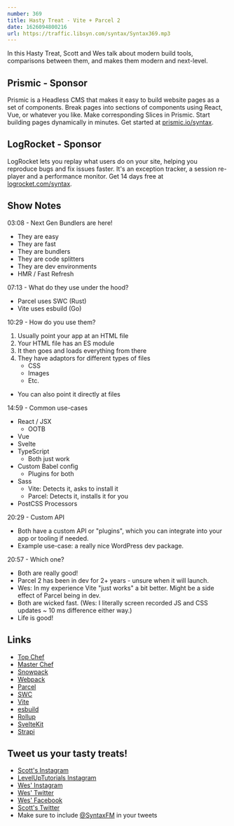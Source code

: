 ```yaml
---
number: 369
title: Hasty Treat - Vite + Parcel 2
date: 1626094800216
url: https://traffic.libsyn.com/syntax/Syntax369.mp3
---
```


In this Hasty Treat, Scott and Wes talk about modern build tools, comparisons between them, and makes them modern and next-level.

## Prismic - Sponsor
Prismic is a Headless CMS that makes it easy to build website pages as a set of components. Break pages into sections of components using React, Vue, or whatever you like. Make corresponding Slices in Prismic. Start building pages dynamically in minutes. Get started at [prismic.io/syntax](https://prismic.io/syntax).

## LogRocket - Sponsor
LogRocket lets you replay what users do on your site, helping you reproduce bugs and fix issues faster. It's an exception tracker, a session re-player and a performance monitor. Get 14 days free at [logrocket.com/syntax](https://logrocket.com/syntax).

## Show Notes
03:08 - Next Gen Bundlers are here!
* They are easy
* They are fast
* They are bundlers
* They are code splitters
* They are dev environments
* HMR / Fast Refresh

07:13 - What do they use under the hood?
  * Parcel uses SWC (Rust)
  * Vite uses esbuild (Go)

10:29 - How do you use them?
1. Usually point your app at an HTML file
2. Your HTML file has an ES module
3. It then goes and loads everything from there
4. They have adaptors for different types of files
    * CSS
    * Images
    * Etc.
* You can also point it directly at files

14:59 - Common use-cases
* React / JSX
  * OOTB
* Vue
* Svelte
* TypeScript
  * Both just work
* Custom Babel config
  * Plugins for both
* Sass
  * Vite: Detects it, asks to install it
  * Parcel: Detects it, installs it for you
* PostCSS Processors

20:29 - Custom API
* Both have a custom API or "plugins", which you can integrate into your app or tooling if needed.
* Example use-case: a really nice WordPress dev package.

20:57 - Which one?
* Both are really good!
* Parcel 2 has been in dev for 2+ years - unsure when it will launch.
* Wes: In my experience Vite "just works" a bit better. Might be a side effect of Parcel being in dev. 
* Both are wicked fast. (Wes: I literally screen recorded JS and CSS updates ~ 10 ms difference either way.)
* Life is good!

## Links
* [Top Chef](https://www.bravotv.com/top-chef)
* [Master Chef](https://www.fox.com/masterchef/)
* [Snowpack](https://www.snowpack.dev/)
* [Webpack](https://webpack.js.org/)
* [Parcel](https://v2.parceljs.org/)
* [SWC](https://swc.rs/)
* [Vite](https://vitejs.dev/)
* [esbuild](https://esbuild.github.io/)
* [Rollup](https://rollupjs.org/guide/en/)
* [SvelteKit](https://kit.svelte.dev/)
* [Strapi](https://strapi.io/)

## Tweet us your tasty treats!
* [Scott's Instagram](https://www.instagram.com/stolinski/)
* [LevelUpTutorials Instagram](https://www.instagram.com/LevelUpTutorials/)
* [Wes' Instagram](https://www.instagram.com/wesbos/)
* [Wes' Twitter](https://twitter.com/wesbos)
* [Wes' Facebook](https://www.facebook.com/wesbos.developer)
* [Scott's Twitter](https://twitter.com/stolinski)
* Make sure to include [@SyntaxFM](https://twitter.com/SyntaxFM) in your tweets